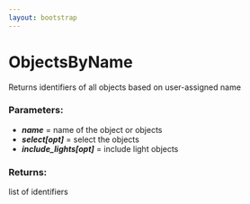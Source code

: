 ```yaml
---
layout: bootstrap
---
```


# ObjectsByName

Returns identifiers of all objects based on user-assigned name
        

### Parameters:

- ***name*** = name of the object or objects
- ***select[opt]*** = select the objects
- ***include_lights[opt]*** = include light objects
        

### Returns:


list of identifiers
        
